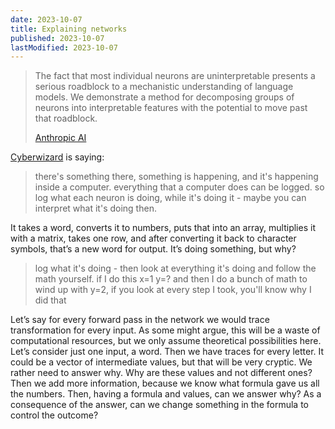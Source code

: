 ```yaml
---
date: 2023-10-07
title: Explaining networks
published: 2023-10-07
lastModified: 2023-10-07
---
```


> The fact that most individual neurons are uninterpretable presents a serious roadblock to a mechanistic understanding of language models. We demonstrate a method for decomposing groups of neurons into interpretable features with the potential to move past that roadblock.
>
> [Anthropic AI](https://twitter.com/AnthropicAI/status/1709986949711200722)

[Cyberwizard](https://twitter.com/cwizprod1) is saying:

> there's something there, something is happening, and it's happening inside a computer. everything that a computer does can be logged. so log what each neuron is doing, while it's doing it - maybe you can interpret what it's doing then.

It takes a word, converts it to numbers, puts that into an array, multiplies it with a matrix, takes one row, and after converting it back to character symbols, that’s a new word for output. It’s doing something, but why?

> log what it's doing - then look at everything it's doing and follow the math yourself. if I do this x=1 y=? and then I do a bunch of math to wind up with y=2, if you look at every step I took, you'll know why I did that

Let’s say for every forward pass in the network we would trace transformation for every input. As some might argue, this will be a waste of computational resources, but we only assume theoretical possibilities here. Let’s consider just one input, a word. Then we have traces for every letter. It could be a vector of intermediate values, but that will be very cryptic. We rather need to answer why. Why are these values and not different ones? Then we add more information, because we know what formula gave us all the numbers. Then, having a formula and values, can we answer why? As a consequence of the answer, can we change something in the formula to control the outcome?